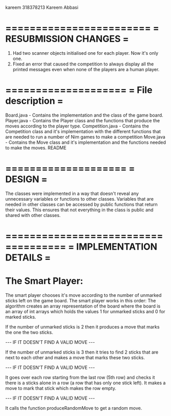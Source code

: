 kareem
318378213
Kareem Abbasi

========================
= RESUBMISSION CHANGES =
========================
1) Had two scanner objects initialised one for each player. Now it's only one.
2) Fixed an error that caused the competition to always display all the printed messages even when
none of the players are a human player.


====================
= File description =
====================
Board.java - Contains the implementation and the class of the game board.
Player.java - Contains the Player class and the functions that produce the moves according to the player type.
Competition.java - Contains the Competition class and it's implementation with the different functions that are
                   needed to run a number of Nim games to make a competition
Move.java - Contains the Move class and it's implementation and the functions needed to make the moves.
README


====================
=      DESIGN      =
====================
The classes were implemented in a way that doesn't reveal any unnecessary variables or functions to other classes.
Variables that are needed in other classes can be accessed by public functions that return their values. This
ensures that not everything in the class is public and shared with other classes.

====================================
=     IMPLEMENTATION DETAILS       =
====================================

The Smart Player:
=================
The smart player chooses it's move according to the number of unmarked sticks left on the game board.
The smart player works in this order:
The algorithm creates an array representation of the board where the board is an array of int arrays which holds
the values 1 for unmarked sticks and 0 for marked sticks.

If the number of unmarked sticks is 2 then it produces a move that marks the one the two sticks.

--- IF IT DOESN'T FIND A VALID MOVE ---

If the number of unmarked sticks is 3 then it tries to find 2 sticks that are next to each other and makes a move
that marks these two sticks.

--- IF IT DOESN'T FIND A VALID MOVE ---

It goes over each row starting from the last row (5th row) and checks it there is a sticks alone in a row (a row
that has only one stick left). It makes a move to mark that stick which makes the row empty.

--- IF IT DOESN'T FIND A VALID MOVE ---

It calls the function produceRandomMove to get a random move.
